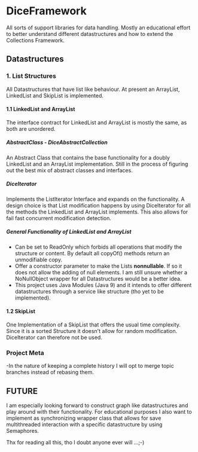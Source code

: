 # DiceFramework
All sorts of support libraries for data handling.
Mostly an educational effort to better understand different datastructures and how to extend the Collections Framework.

## Datastructures
### 1. List Structures
All Datastructures that have list like behaviour. At present an ArrayList, LinkedList and SkipList is implemented.
#### 1.1 LinkedList and ArrayList
The interface contract for LinkedList and ArrayList is mostly the same, as both are unordered. 
##### AbstractClass - DiceAbstractCollection
An Abstract Class that contains the base functionality for a doubly LinkedList and an ArrayList implementation. Still in the process of figuring out the best mix of abstract classes
and interfaces.
##### DiceIterator
Implements the ListIterator Interface and expands on the functionality. A design choice is that List modification happens by using DiceIterator 
for all the methods the LinkedList and ArrayList implements. This also allows for fail fast concurrent modification detection.
##### General Functionality of LinkedList and ArrayList
- Can be set to ReadOnly which forbids all operations that modify the structure or content. By default all copyOf() methods return an unmodifiable copy.
- Offer a constructor parameter to make the Lists **nonnullable**. If so it does not allow the adding of null elements. I am still unsure whether
a NoNullObject wrapper for all Datastructures would be a better idea.
- This project uses Java Modules (Java 9) and it intends to offer different datastructures through a service like structure (tho yet to be implemented).
#### 1.2 SkipList
One Implementation of a SkipList that offers the usual time complexity. Since it is a sorted Structure it doesn't allow for random modification. DiceIterator can therefore not be used.

### Project Meta
-In the nature of keeping a complete history I will opt to merge topic branches instead of rebasing them.



## FUTURE
I am especially looking forward to construct graph like datastructures and play around with their functionality. For educational purposes I also want to implement as 
synchronizing wrapper class that allows for save multithreaded interaction with a specific datastructure by using Semaphores. 


Thx for reading all this, tho I doubt anyone ever will ...;-)
